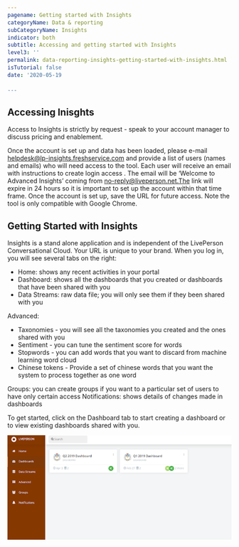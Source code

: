 ```yaml
---
pagename: Getting started with Insights
categoryName: Data & reporting
subCategoryName: Insights
indicator: both
subtitle: Accessing and getting started with Insights
level3: ''
permalink: data-reporting-insights-getting-started-with-insights.html
isTutorial: false
date: '2020-05-19

---
```


## Accessing Inisghts
Access to Insights is strictly by request - speak to your account manager to discuss pricing and enablement.

Once the account is set up and data has been loaded, please e-mail helpdesk@lp-insights.freshservice.com and provide a list of users (names and emails) who will need access to the tool. Each user will receive an email with instructions to create login access . The email will be ‘Welcome to Advanced Insights’ coming from no-reply@liveperson.net.The link will expire in 24 hours so it is important to set up the account within that time frame. Once the account is set up, save the URL for future access. Note the tool is only compatible with Google Chrome.

## Getting Started with Insights
Insights is a stand alone application and is independent of the LivePerson Conversational Cloud.
Your URL is unique to your brand. 
When you log in, you will see several tabs on the right:
- Home: shows any recent activities in your portal
- Dashboard: shows all the dashboards that you created or dashboards that have been shared with you
- Data Streams: raw data file; you will only see them if they been shared with you

Advanced: 
- Taxonomies - you will see all the taxonomies you created and the ones shared with you
- Sentiment - you can tune the sentiment score for words
- Stopwords - you can add words that you want to discard from machine learning word cloud
- Chinese tokens - Provide a set of chinese words that you want the system to process together as one word

Groups: you can create groups if you want to a particular set of users to have only certain access
Notifications: shows details of changes made in dashboards 

To get started, click on the Dashboard tab to start creating a dashboard or to view existing dashboards shared with you. 

![](img/insights_1.png)
